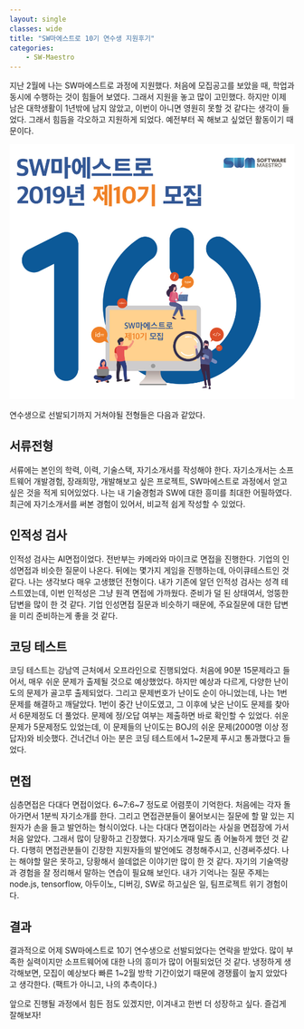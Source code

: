 ```yaml
---
layout: single
classes: wide
title: "SW마에스트로 10기 연수생 지원후기"
categories:
    - SW-Maestro
---
```

지난 2월에 나는 SW마에스트로 과정에 지원했다. 처음에 모집공고를 보았을 때, 학업과 동시에 수행하는 것이 힘들어 보였다. 그래서 지원을 놓고 많이 고민했다. 하지만 이제 남은 대학생활이 1년밖에 남지 않았고, 이번이 아니면 영원히 못할 것 같다는 생각이 들었다. 그래서 힘듬을 각오하고 지원하게 되었다. 예전부터 꼭 해보고 싶었던 활동이기 때문이다.

![sw-maestro](/images/swm/1.png)

연수생으로 선발되기까지 거쳐야될 전형들은 다음과 같았다.

## 서류전형

서류에는 본인의 학력, 이력, 기술스택, 자기소개서를 작성해야 한다. 자기소개서는 소프트웨어 개발경험, 장래희망, 개발해보고 싶은 프로젝트, SW마에스트로 과정에서 얻고 싶은 것을 적게 되어있었다.
나는 내 기술경험과 SW에 대한 흥미를 최대한 어필하였다. 최근에 자기소개서를 써본 경험이 있어서, 비교적 쉽게 작성할 수 있었다. 

## 인적성 검사

인적성 검사는 AI면접이었다. 전반부는 카메라와 마이크로 면접을 진행한다. 기업의 인성면접과 비슷한 질문이 나온다. 뒤에는 몇가지 게임을 진행하는데, 아이큐테스트인 것 같다. 나는 생각보다 매우 고생했던 전형이다. 내가 기존에 알던 인적성 검사는 성격 테스트였는데, 이번 인적성은 그냥 원격 면접에 가까웠다. 준비가 덜 된 상태여서, 엉뚱한 답변을 많이 한 것 같다. 기업 인성면접 질문과 비슷하기 때문에, 주요질문에 대한 답변을 미리 준비하는게 좋을 것 같다.

## 코딩 테스트

코딩 테스트는 강남역 근처에서 오프라인으로 진행되었다. 처음에 90분 15문제라고 들어서, 매우 쉬운 문제가 출제될 것으로 예상했었다. 하지만 예상과 다르게, 다양한 난이도의 문제가 골고루 출제되었다. 그리고 문제번호가 난이도 순이 아니었는데, 나는 1번 문제를 해결하고 깨달았다. 1번이 중간 난이도였고, 그 이후에 낮은 난이도 문제를 찾아서 6문제정도 더 풀었다. 문제에 정/오답 여부는 제출하면 바로 확인할 수 있었다. 쉬운 문제가 5문제정도 있었는데, 이 문제들의 난이도는 BOJ의 쉬운 문제(2000명 이상 정답자)와 비슷했다. 건너건너 아는 분은 코딩 테스트에서 1~2문제 푸시고 통과했다고 들었다.

## 면접

심층면접은 다대다 면접이었다. 6~7:6~7 정도로 어렴풋이 기억한다. 처음에는 각자 돌아가면서 1분씩 자기소개를 한다. 그리고 면접관분들이 물어보시는 질문에 할 말 있는 지원자가 손을 들고 발언하는 형식이었다. 나는 다대다 면접이라는 사실을 면접장에 가서 처음 알았다. 그래서 많이 당황하고 긴장했다. 자기소개때 말도 좀 어눌하게 했던 것 같다. 다행히 면접관분들이 긴장한 지원자들의 발언에도 경청해주시고, 신경써주셨다. 나는 해야할 말은 못하고, 당황해서 쓸데없은 이야기만 많이 한 것 같다. 자기의 기술역량과 경험을 잘 정리해서 말하는 연습이 필요해 보인다. 내가 기억나는 질문 주제는 node.js, tensorflow, 아두이노, 디버깅, SW로 하고싶은 일, 팀프로젝트 위기 경험이다.

## 결과

결과적으로 어제 SW마에스트로 10기 연수생으로 선발되었다는 연락을 받았다. 많이 부족한 실력이지만 소프트웨어에 대한 나의 흥미가 많이 어필되었던 것 같다. 냉정하게 생각해보면, 모집이 예상보다 빠른 1~2월 방학 기간이었기 때문에 경쟁률이 높지 았았다고 생각한다. (팩트가 아니고, 나의 추측이다.)

앞으로 진행될 과정에서 힘든 점도 있겠지만, 이겨내고 한번 더 성장하고 싶다. 즐겁게 잘해보자!
